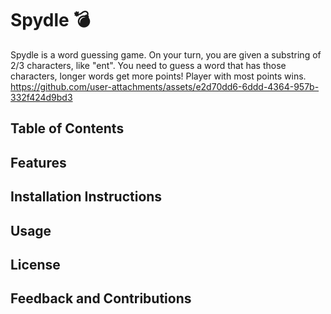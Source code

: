 # Spydle :bomb:

Spydle is a word guessing game. On your turn, you are given a substring of 2/3 characters, like "ent". You need to guess
a word that has those characters, longer words get more points!
Player with most points wins.
https://github.com/user-attachments/assets/e2d70dd6-6ddd-4364-957b-332f424d9bd3

## Table of Contents

## Features

## Installation Instructions

## Usage

## License

## Feedback and Contributions

